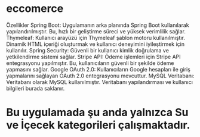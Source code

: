 # eccomerce


Özellikler
Spring Boot: Uygulamanın arka planında Spring Boot kullanılarak yapılandırılmıştır. Bu, hızlı bir geliştirme süreci ve yüksek verimlilik sağlar.
Thymeleaf: Kullanıcı arayüzü için Thymeleaf şablon motoru kullanılmıştır. Dinamik HTML içeriği oluşturmak ve kullanıcı deneyimini iyileştirmek için kullanılır.
Spring Security: Güvenli bir kullanıcı kimlik doğrulama ve yetkilendirme sistemi sağlar. 
Stripe API: Ödeme işlemleri için Stripe API entegrasyonu yapılmıştır. Bu, kullanıcıların güvenli bir şekilde ödeme yapmasını sağlar.
Google OAuth 2.0: Kullanıcıların Google hesapları ile giriş yapmalarını sağlayan OAuth 2.0 entegrasyonu mevcuttur.
MySQL Veritabanı: Veritabanı olarak MySQL kullanılmıştır. Veritabanı yapılandırması ve kullanıcı bilgileri burada saklanır.
 #  Bu  uygulamada şu anda yalnızca **Su** ve **İçecek** kategorileri çalışmaktadır. 
